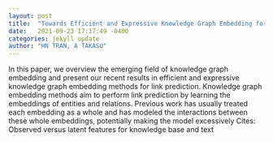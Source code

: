 ```yaml
---
layout: post
title:  "Towards Efficient and Expressive Knowledge Graph Embedding for Link Prediction"
date:   2021-09-23 17:17:49 -0400
categories: jekyll update
author: "HN TRAN, A TAKASU"
---
```

In this paper, we overview the emerging field of knowledge graph embedding and present our recent results in efficient and expressive knowledge graph embedding methods for link prediction. Knowledge graph embedding methods aim to perform link prediction by learning the embeddings of entities and relations. Previous work has usually treated each embedding as a whole and has modeled the interactions between these whole embeddings, potentially making the model excessively Cites: Observed versus latent features for knowledge base and text
